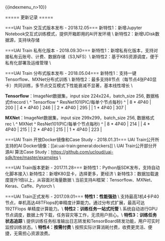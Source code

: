 {{indexmenu_n>10}}

===== 更新记录 =====

===UAI Train 交互式版本发布 - 2018.12.05===
新特性1：新增Jupyter Notebook交互式训练模式，提供开箱即用的AI开发环境 \\
新特性2：新增UDisk数据源，支持块存储

===UAI Train 私有化版本 - 2018.09.30===
新特性1：新增私有化版本，支持对接私有云账号、计费、数据存储（S3,NFS）\\
新特性2：基于K8S资源调度，便于私有化部署及运维管理 \\

===UAI Train 分布式版本发布 - 2018.05.04===
新特性1：支持一键Tensorflow、MXNet分布式训练 \\
新特性2：最多支持8节点（每节点4张P40显卡）共同训练，多节点交互模式下性能衰减不显著，基本线性增长 \\

**Tensorflow**：ImageNet数据集，input size 224x224，batch_size 256, 数据格式tfrecord \\
^ Tensorflow  ^ ResNet101(PIC/每单个节点每秒)  ^
| 8 * 4P40    | 200                   |
| 4 * 4P40    | 246                   |
| 2 * 4P40    | 295                   |
| 1 * 4P40    | 307                   |

**MXNet**：ImageNet数据集，input size 299x299，batch_size 256, 数据格式rec \\
^ MXNet  ^ ResNet101(PIC/每单个节点每秒)  ^
| 8 * 4P40    | 214                   |
| 4 * 4P40    | 215                   |
| 2 * 4P40    | 215                   |
| 1 * 4P40    | 223                   |


===UAI Train 开放Docker镜像和Case Study - 2018.01.31===
UAI Train公开所支持的AI Docker镜像：[[ai:uai-train:general:dockers]] \\
UAI Train公开部分开源AI 算法Case Study：https://github.com/ucloud/uai-sdk/tree/master/examples \\

===UAI Train版本更新 - 2017.11.28===
新特性1：Python版SDK发布，支持自动化脚本接入\\
新特性2：新增K80显卡，选择更多，更经济 \\
新特性3：数据加载速度提升1倍以上，从容面对海量数据 \\
当前支持AI框架：Tensorflow、MXNet、Keras、Caffe、Pytorch \\

===UAI Train正式发布 - 2017.09.01===
**特性1：性能强劲** \\
支持最高1机4卡P40节点，单机高达48TFlops的单精度计算能力。通过分布式扩展，最高可达192TFlops 单精度计算能力。\\
**特性2：训练任务一站式托管** \\
系统自动进行GPU节点调度，数据上传下载，任务容灾等工作，无须用户担心。\\
**特性3：训练任务状态追踪** \\
提供训练任务标准输出日志转发和TensorBoard转发功能，用户可实时监控训练状态。\\
**特性4：按需付费** \\
按照实际计算消耗付费，收费更灵活、便捷，无需担心资源浪费。